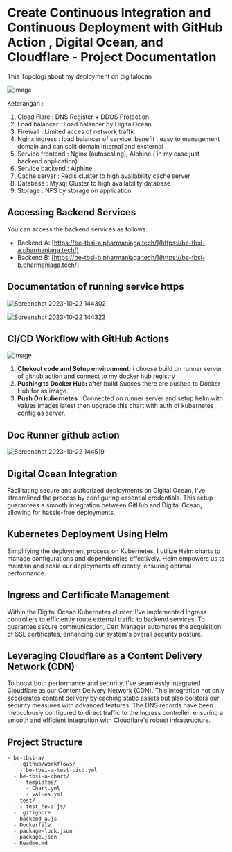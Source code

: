 # Create Continuous Integration and Continuous Deployment with GitHub Action , Digital Ocean, and Cloudflare - Project Documentation

This Topologi about my deployment on digitalocan 


![image](https://github.com/RiziqStankovic/be-tbsi-a/assets/86700754/50ba4bba-4695-4d19-9bde-a9976b2038e5)


Keterangan :
1. Cload Flare : DNS Register + DDOS Protection
2. Load balancer : Load balancer by DigitalOcean
3. Firewall : Limited acces of network traffic
4. Nginx ingress : load balancer of service. benefit : easy to management domain and can split domain internal and eksternal
5. Service frontend : Nginx (autoscaling), Alphine ( in my case just backend application) 
6. Service backend : Alphine
7. Cache server : Redis cluster to high availability cache server
8. Database : Mysql Cluster to high availability database
9. Storage : NFS by storage on application

## Accessing Backend Services

You can access the backend services as follows:

- Backend A: [https://be-tbsi-a.pharmaniaga.tech/](https://be-tbsi-a.pharmaniaga.tech/)
- Backend B: [https://be-tbsi-b.pharmaniaga.tech/](https://be-tbsi-b.pharmaniaga.tech/)

## Documentation of running service https

![Screenshot 2023-10-22 144302](https://github.com/RiziqStankovic/be-tbsi-a/assets/86700754/fdfb6c38-a32c-44bf-be27-52d2cc8572e9)


![Screenshot 2023-10-22 144323](https://github.com/RiziqStankovic/be-tbsi-a/assets/86700754/608a85bb-2712-4499-bb22-1aa50baf7bd3)



## CI/CD Workflow with GitHub Actions

![image](https://github.com/RiziqStankovic/be-tbsi-a/assets/86700754/84ce2040-ce51-4250-9284-c041f8ec32b2)


1. **Chekout code and Setup environment:** i choose build on runner server of github action and connect to my docker hub registry
2. **Pushing to Docker Hub:** after build Succes there are pushed to Docker Hub for as image.
3. **Push On kubernetes :** Connected on runner server and setup helm with values images latest then upgrade this chart with auth of kubernetes config as server.

## Doc Runner github action

![Screenshot 2023-10-22 144519](https://github.com/RiziqStankovic/be-tbsi-a/assets/86700754/2433879e-cb30-4041-9cd4-0aafb5d06e8f)


## Digital Ocean Integration

Facilitating secure and authorized deployments on Digital Ocean, I've streamlined the process by configuring essential credentials. This setup guarantees a smooth integration between GitHub and Digital Ocean, allowing for hassle-free deployments.

## Kubernetes Deployment Using Helm

Simplifying the deployment process on Kubernetes, I utilize Helm charts to manage configurations and dependencies effectively. Helm empowers us to maintain and scale our deployments efficiently, ensuring optimal performance.

## Ingress and Certificate Management

Within the Digital Ocean Kubernetes cluster, I've implemented Ingress controllers to efficiently route external traffic to backend services. To guarantee secure communication, Cert Manager automates the acquisition of SSL certificates, enhancing our system's overall security posture.

## Leveraging Cloudflare as a Content Delivery Network (CDN)

To boost both performance and security, I've seamlessly integrated Cloudflare as our Content Delivery Network (CDN). This integration not only accelerates content delivery by caching static assets but also bolsters our security measures with advanced features. The DNS records have been meticulously configured to direct traffic to the Ingress controller, ensuring a smooth and efficient integration with Cloudflare's robust infrastructure.

## Project Structure


```
- be-tbsi-a/
  - .github/workflows/
    - be-tbsi-a-test-cicd.yml
  - be-tbsi-a-chart/
    - templates/
      - Chart.yml
      - values.yml
  - test/
    - test_be-a.js/
  - .gitignore
  - backend-a.js
  - Dockerfile
  - package-lock.json
  - package.json
  - Readme.md
```

